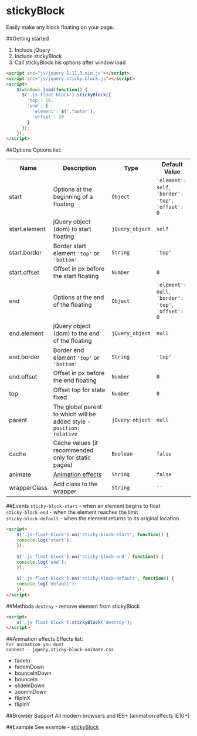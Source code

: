 stickyBlock
===============
Easily make any block floating on your page.

##Getting started
1. Include jQuery
2. Include stickyBlock
3. Call stickyBlock his options after window load
```html
<script src="js/jquery-1.11.3.min.js"></script>
<script src="js/jquery.sticky-block.js"></script>
<script>
    $(window).load(function() {
      $('.js-float-block').stickyBlock({
        'top': 20,
        'end': {
          'element': $('.footer'),
          'offset': 20
        }
      });
    });
</script>
```

##Options
Options list:
<table>
    <tr>
      <th>Name</td>
      <th>Description</th>
      <th>Type</th>
      <th>Default Value</th>
    </tr>
    <tr>
      <td>start</td>
      <td>Options at the beginning of a floating</td>
      <td><code>Object</code></td>
      <td>
        <code>'element': self</code>,<br>
        <code>'border': 'top'</code>,<br>
        <code>'offset': 0</code>
      </td>
    </tr>
    <tr>
      <td>start.element</td>
      <td>jQuery object (dom) to start floating</td>
      <td><code>jQuery_object</code></td>
      <td><code>self</code></td>
    </tr>
    <tr>
      <td>start.border</td>
      <td>Border start element <code>'top'</code> or <code>'bottom'</code></td>
      <td><code>String</code></td>
      <td><code>'top'</code></td>
    </tr>
    <tr>
      <td>start.offset</td>
      <td>Оffset in px before the start floating</td>
      <td><code>Number</code></td>
      <td><code>0</code></td>
    </tr>
    <tr>
      <td>end</td>
      <td>Options at the end of the floating</td>
      <td><code>Object</code></td>
      <td>
        <code>'element': null</code>,<br>
        <code>'border': 'top'</code>,<br>
        <code>'offset':  0</code>
      </td>
    </tr>
    <tr>
      <td>end.element</td>
      <td>jQuery object (dom) to the end of the floating</td>
      <td><code>jQuery_object</code></td>
      <td><code>null</code></td>
    </tr>
    <tr>
      <td>end.border</td>
      <td>Border end element <code>'top'</code> or <code>'bottom'</code></td>
      <td><code>String</code></td>
      <td><code>'top'</code></td>
    </tr>
    <tr>
      <td>end.offset</td>
      <td>Оffset in px before the end floating</td>
      <td><code>Number</code></td>
      <td><code>0</code></td>
    </tr>
    <tr>
      <td>top</td>
      <td>Offset top for state fixed</td>
      <td><code>Number</code></td>
      <td><code>0</code></td>
    </tr>
    <tr>
      <td>parent</td>
      <td>The global parent to which will be added style - <code>position: relative</code></td>
      <td><code>jQuery object</code></td>
      <td><code>null</code></td>
    </tr>
    <tr>
      <td>cache</td>
      <td>Сache values (it recommended only for static pages)</td>
      <td><code>Boolean</code></td>
      <td><code>false</code></td>
    </tr>
    <tr>
      <td>animate</td>
      <td><a href="#animation-effects">Animation effects</a></td>
      <td><code>String</code></td>
      <td><code>false</code></td>
    </tr>
    <tr>
      <td>wrapperClass</td>
      <td>Add class to the wrapper</td>
      <td><code>String</code></td>
      <td><code>''</code></td>
    </tr>
</table>

##Events
<code>sticky-block-start</code> - when an element begins to float<br>
<code>sticky-block-end</code> - when the element reaches the limit<br>
<code>sticky-block-default</code> - when the element returns to its original location
```html
<script>
    $('.js-float-block').on('sticky-block-start', function() {
    console.log('start');
    });
    
    $('.js-float-block').on('sticky-block-end', function() {
    console.log('end');
    });
    
    $('.js-float-block').on('sticky-block-default', function() {
    console.log('default');
    });
</script>
```

##Methods
<code>destroy</code> - remove element from stickyBlock
```html
<script>
    $('.js-float-block').stickyBlock('destroy');
</script>
```

##Animation effects
Effects list:<br>
 <code>For animation you must connect - jquery.sticky-block-animate.css</code> 
- fadeIn
- fadeInDown
- bounceInDown
- bounceIn
- slideInDown
- zoomInDown
- flipInX
- flipInY

##Browser Support
All modern browsers and IE9+ (animation effects IE10+)

##Example
See example - <a href="https://m-ulyanov.github.io/stickyblock/demo/">stickyBlock</a>
